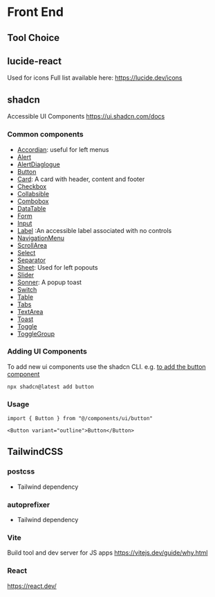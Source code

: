 # Front End

## Tool Choice

## lucide-react
Used for icons
Full list available here: https://lucide.dev/icons

## shadcn
Accessible UI Components
https://ui.shadcn.com/docs

### Common components
- [Accordian](https://ui.shadcn.com/docs/components/accordion): useful for left menus
- [Alert](https://ui.shadcn.com/docs/components/alert)
- [AlertDiaglogue](https://ui.shadcn.com/docs/components/alert-dialog)
- [Button](https://ui.shadcn.com/docs/components/button)
- [Card](https://ui.shadcn.com/docs/components/card): A card with header, content and footer
- [Checkbox](https://ui.shadcn.com/docs/components/checkbox)
- [Collabsible](https://ui.shadcn.com/docs/components/collapsible)
- [Combobox](https://ui.shadcn.com/docs/components/combobox)
- [DataTable](https://ui.shadcn.com/docs/components/data-table)
- [Form](https://ui.shadcn.com/docs/components/form)
- [Input](https://ui.shadcn.com/docs/components/input)
- [Label](https://ui.shadcn.com/docs/components/label) :An accessible label associated with no controls
- [NavigationMenu](https://ui.shadcn.com/docs/components/navigation-menu)
- [ScrollArea](https://ui.shadcn.com/docs/components/scroll-area)
- [Select](https://ui.shadcn.com/docs/components/select)
- [Separator](https://ui.shadcn.com/docs/components/separator)
- [Sheet](https://ui.shadcn.com/docs/components/sheet): Used for left popouts
- [Slider](https://ui.shadcn.com/docs/components/slider)
- [Sonner](https://ui.shadcn.com/docs/components/sonner): A popup toast
- [Switch](https://ui.shadcn.com/docs/components/switch)
- [Table](https://ui.shadcn.com/docs/components/table)
- [Tabs](https://ui.shadcn.com/docs/components/tabs)
- [TextArea](https://ui.shadcn.com/docs/components/textarea)
- [Toast](https://ui.shadcn.com/docs/components/toast)
- [Toggle](https://ui.shadcn.com/docs/components/toggle)
- [ToggleGroup](https://ui.shadcn.com/docs/components/toggle-group)

### Adding UI Components
To add new ui components use the shadcn CLI. 
e.g. [to add the button component](https://ui.shadcn.com/docs/components/button)

```
npx shadcn@latest add button
```

### Usage

```
import { Button } from "@/components/ui/button"
```

```
<Button variant="outline">Button</Button>
```



## TailwindCSS

### postcss 
- Tailwind dependency

### autoprefixer
- Tailwind dependency

### Vite 
Build tool and dev server for JS apps
https://vitejs.dev/guide/why.html

### React
https://react.dev/
